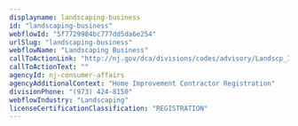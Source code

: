 ```yaml
---
displayname: landscaping-business
id: "landscaping-business"
webflowId: "5f7729984bc777dd5da6e254"
urlSlug: "landscaping-business"
webflowName: "Landscaping Business"
callToActionLink: "http://nj.gov/dca/divisions/codes/advisory/Landscp_Irr_Cont.html"
callToActionText: ""
agencyId: nj-consumer-affairs
agencyAdditionalContext: "Home Improvement Contractor Registration"
divisionPhone: "(973) 424-8150"
webflowIndustry: "Landscaping"
licenseCertificationClassification: "REGISTRATION"
---
```

